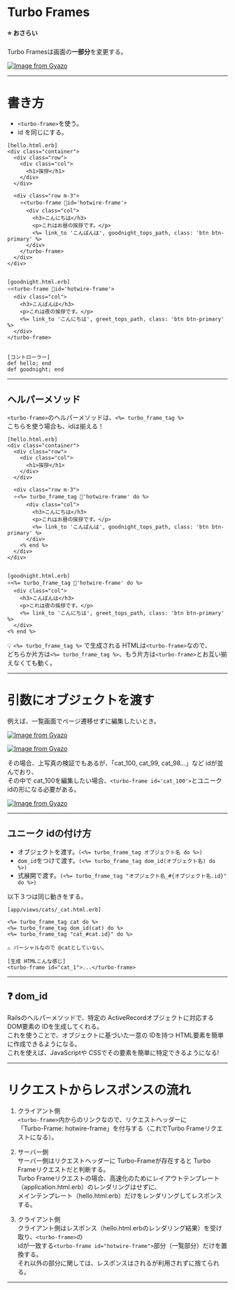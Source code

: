 # Turbo Frames
#### ⭐️ おさらい
Turbo Framesは画面の**一部分**を変更する。

[![Image from Gyazo](https://i.gyazo.com/8a4e9d72720f48df1c95df72c161964f.png)](https://gyazo.com/8a4e9d72720f48df1c95df72c161964f)
***

# 書き方
- `<turbo-frame>`を使う。  
- id を同じにする。
~~~
[hello.html.erb]
<div class="container">
  <div class="row">
    <div class="col">
      <h1>挨拶</h1>
    </div>
  </div>

  <div class="row m-3">
    ⭐️<turbo-frame 🧡id='hotwire-frame'>
      <div class="col">
        <h3>こんにちは</h3>
        <p>これはお昼の挨拶です。</p>
        <%= link_to 'こんばんは', goodnight_tops_path, class: 'btn btn-primary' %>
      </div>
    </turbo-frame>
  </div>
</div>


[goodnight.html.erb]
⭐️<turbo-frame 🧡id='hotwire-frame'>
  <div class="col">
    <h3>こんばんは</h3>
    <p>これは夜の挨拶です。</p>
    <%= link_to 'こんにちは', greet_tops_path, class: 'btn btn-primary' %>
  </div>
</turbo-frame>


[コントローラー]
def hello; end
def goodnight; end
~~~
***

## ヘルパーメソッド
`<turbo-frame>`のヘルパーメソッドは、`<%= turbo_frame_tag %>`    
こちらを使う場合も、idは揃える！
~~~
[hello.html.erb]
<div class="container">
  <div class="row">
    <div class="col">
      <h1>挨拶</h1>
    </div>
  </div>

  <div class="row m-3">
  ⭐️<%= turbo_frame_tag 🧡'hotwire-frame' do %>
      <div class="col">
        <h3>こんにちは</h3>
        <p>これはお昼の挨拶です。</p>
        <%= link_to 'こんばんは', goodnight_tops_path, class: 'btn btn-primary' %>
      </div>
    <% end %>
  </div>
</div>


[goodnight.html.erb]
⭐️<%= turbo_frame_tag 🧡'hotwire-frame' do %>
  <div class="col">
    <h3>こんばんは</h3>
    <p>これは夜の挨拶です。</p>
    <%= link_to 'こんにちは', greet_tops_path, class: 'btn btn-primary' %>
  </div>
<% end %>
~~~
💡 `<%= turbo_frame_tag %>` で生成される HTMLは`<turbo-frame>`なので、  
どちらか片方は`<%= turbo_frame_tag %>`、もう片方は`<turbo-frame>`とお互い揃えなくても動く。
***

# 引数にオブジェクトを渡す
例えば、一覧画面でページ遷移せずに編集したいとき。  

[![Image from Gyazo](https://i.gyazo.com/999367bad55e27567e60640353dd6035.png)](https://gyazo.com/999367bad55e27567e60640353dd6035)

[![Image from Gyazo](https://i.gyazo.com/eb17c8db815300eea5b8894b8702d0d5.png)](https://gyazo.com/eb17c8db815300eea5b8894b8702d0d5)

その場合、上写真の検証でもあるが、「cat_100, cat_99, cat_98...」など idが並んでおり、  
その中で cat_100を編集したい場合、`<turbo-frame id='cat_100'>`とユニーク idの形になる必要がある。

[![Image from Gyazo](https://i.gyazo.com/fed55a25462813b052b3796cd69a5032.png)](https://gyazo.com/fed55a25462813b052b3796cd69a5032)
***

## ユニーク idの付け方
- オブジェクトを渡す。`(<%= turbo_frame_tag オブジェクト名 do %>)`
- `dom_id`をつけて渡す。`(<%= turbo_frame_tag dom_id(オブジェクト名) do %>)`
- 式展開で渡す。`(<%= turbo_frame_tag "オブジェクト名_#{オブジェクト名.id}" do %>)`

以下３つは同じ動きをする。
~~~
[app/views/cats/_cat.html.erb]

<%= turbo_frame_tag cat do %>
<%= turbo_frame_tag dom_id(cat) do %>
<%= turbo_frame_tag "cat_#cat.id}" do %>

⚠️ パーシャルなので @catとしていない。

[生成 HTMLこんな感じ]
<turbo-frame id="cat_1">...</turbo-frame>
~~~
***

## ❓ dom_id
Railsのヘルパーメソッドで、特定の ActiveRecordオブジェクトに対応する DOM要素の IDを生成してくれる。    
これを使うことで、オブジェクトに基づいた一意の IDを持つ HTML要素を簡単に作成できるようになる。  
これを使えば、JavaScriptや CSSでその要素を簡単に特定できるようになる!
***

# リクエストからレスポンスの流れ
1. クライアント側    
`<turbo-frame>`内からのリンクなので、リクエストヘッダーに  
「Turbo-Frame: hotwire-frame」を付与する（これでTurbo Frameリクエストになる）。

2. サーバー側  
サーバー側はリクエストヘッダーに Turbo-Frameが存在すると Turbo Frameリクエストだと判断する。  
Turbo Frameリクエストの場合、高速化のためにレイアウトテンプレート（application.html.erb）のレンダリングはせずに、  
メインテンプレート（hello.html.erb）だけをレンダリングしてレスポンスする。

3. クライアント側  
クライアント側はレスポンス（hello.html.erbのレンダリング結果）を受け取り、`<turbo-frame>`の  
idが一致する`<turbo-frame id="hotwire-frame">`部分（一覧部分）だけを置換する。  
それ以外の部分に関しては、レスポンスはされるが利用されずに捨てられる。
***
